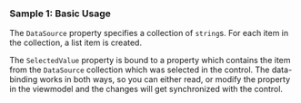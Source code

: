 ### Sample 1: Basic Usage

The `DataSource` property specifies a collection of `string`s. For each item in the collection, a list item is created.

The `SelectedValue` property is bound to a property which contains the item from the `DataSource` collection which was selected in the control. The data-binding works in both ways, so you can either read, or modify the property in the viewmodel and the changes will get synchronized with the control.
